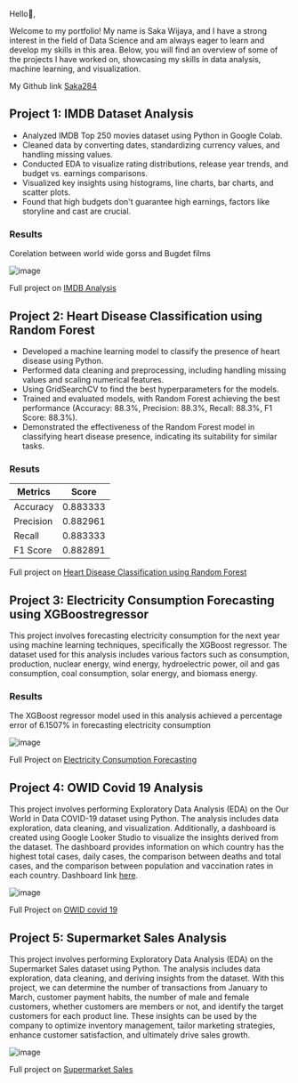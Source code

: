 Hello👋,

Welcome to my portfolio! My name is Saka Wijaya, and I have a strong interest in the field of Data Science and am always eager to learn and develop my skills in this area. Below, you will find an overview of some of the projects I have worked on, showcasing my skills in data analysis, machine learning, and visualization.

My Github link [Saka284](https://github.com/Saka284) 

## Project 1: IMDB Dataset Analysis
- Analyzed IMDB Top 250 movies dataset using Python in Google Colab.
- Cleaned data by converting dates, standardizing currency values, and handling missing values.
- Conducted EDA to visualize rating distributions, release year trends, and budget vs. earnings comparisons.
- Visualized key insights using histograms, line charts, bar charts, and scatter plots.
- Found that high budgets don't guarantee high earnings, factors like storyline and cast are crucial.
### Results
Corelation between world wide gorss and Bugdet films

![image](https://github.com/Saka284/Portfolio/assets/97392722/345fb176-c3d3-4382-bac5-6adc5578ce19)

Full project on [IMDB Analysis](https://github.com/Saka284/imdb-dataset-analysis.git)


## Project 2: Heart Disease Classification using Random Forest
- Developed a machine learning model to classify the presence of heart disease using Python.
- Performed data cleaning and preprocessing, including handling missing values and scaling numerical features.
- Using GridSearchCV to find the best hyperparameters for the models.
- Trained and evaluated models, with Random Forest achieving the best performance (Accuracy: 88.3%, Precision: 88.3%, Recall: 88.3%, F1 Score: 88.3%).
- Demonstrated the effectiveness of the Random Forest model in classifying heart disease presence, indicating its suitability for similar tasks.

 ### Resuts

| Metrics    | Score     |
|------------|-----------|
| Accuracy   | 0.883333  |
| Precision  | 0.882961  |
| Recall     | 0.883333  |
| F1 Score   | 0.882891  |

Full project on [Heart Disease Classification using Random Forest](https://github.com/Saka284/Heart-disease_Random-forest-classifier.git)


## Project 3: Electricity Consumption Forecasting using XGBoostregressor
This project involves forecasting electricity consumption for the next year using machine learning techniques, specifically the XGBoost regressor. The dataset used for this analysis includes various factors such as consumption, production, nuclear energy, wind energy, hydroelectric power, oil and gas consumption, coal consumption, solar energy, and biomass energy.
### Results
The XGBoost regressor model used in this analysis achieved a percentage error of 6.1507% in forecasting electricity consumption

![image](https://github.com/Saka284/Portfolio/assets/97392722/89d4439e-64ec-40a4-a3bb-f0f7b67eb61e)

Full Project on [Electricity Consumption Forecasting](https://github.com/Saka284/Electricity-consumption-forecasting.git)


## Project 4: OWID Covid 19 Analysis
This project involves performing Exploratory Data Analysis (EDA) on the Our World in Data COVID-19 dataset using Python. The analysis includes data exploration, data cleaning, and visualization. Additionally, a dashboard is created using Google Looker Studio to visualize the insights derived from the dataset. The dashboard provides information on which country has the highest total cases, daily cases, the comparison between deaths and total cases, and the comparison between population and vaccination rates in each country.
Dashboard link [here](https://lookerstudio.google.com/reporting/b4c1d903-97da-47ca-bafd-d8d4a20687f8).

![image](https://github.com/Saka284/Portfolio/assets/97392722/a867163f-5588-4082-adee-8f2936109db5)

Full Project on [OWID covid 19](https://github.com/Saka284/owid-covid19-analysis.git)


## Project 5: Supermarket Sales Analysis
This project involves performing Exploratory Data Analysis (EDA) on the Supermarket Sales dataset using Python. The analysis includes data exploration, data cleaning, and deriving insights from the dataset. With this project, we can determine the number of transactions from January to March, customer payment habits, the number of male and female customers, whether customers are members or not, and identify the target customers for each product line. These insights can be used by the company to optimize inventory management, tailor marketing strategies, enhance customer satisfaction, and ultimately drive sales growth.

![image](https://github.com/Saka284/Portfolio/assets/97392722/6b6c4d97-9876-4d47-af0c-7f6d492fd419)

Full project on [Supermarket Sales](https://github.com/Saka284/Supermarket-sales-analysis.git)

